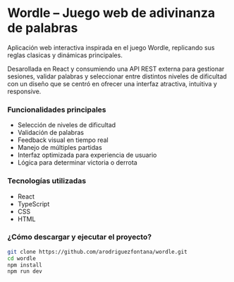 # Wordle – Juego web de adivinanza de palabras

Aplicación web interactiva inspirada en el juego Wordle, replicando sus reglas clasicas y dinámicas principales.

Desarollada en React y consumiendo una API REST externa para gestionar sesiones, validar palabras y seleccionar entre distintos niveles de dificultad con un diseño que se centró en ofrecer una interfaz atractiva, intuitiva y responsive.

### Funcionalidades principales
* Selección de niveles de dificultad
* Validación de palabras
* Feedback visual en tiempo real
* Manejo de múltiples partidas
* Interfaz optimizada para experiencia de usuario
* Lógica para determinar victoria o derrota

### Tecnologías utilizadas
* React
* TypeScript
* CSS
* HTML

### ¿Cómo descargar y ejecutar el proyecto?

```bash
git clone https://github.com/arodriguezfontana/wordle.git
cd wordle
npm install
npm run dev
```
